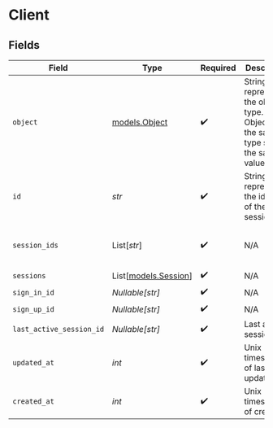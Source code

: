 # Client


## Fields

| Field                                                                                  | Type                                                                                   | Required                                                                               | Description                                                                            | Example                                                                                |
| -------------------------------------------------------------------------------------- | -------------------------------------------------------------------------------------- | -------------------------------------------------------------------------------------- | -------------------------------------------------------------------------------------- | -------------------------------------------------------------------------------------- |
| `object`                                                                               | [models.Object](../models/object.md)                                                   | :heavy_check_mark:                                                                     | String representing the object's type. Objects of the same type share the same value.<br/> | client                                                                                 |
| `id`                                                                                   | *str*                                                                                  | :heavy_check_mark:                                                                     | String representing the identifier of the session.<br/>                                | client_123456789abcd                                                                   |
| `session_ids`                                                                          | List[*str*]                                                                            | :heavy_check_mark:                                                                     | N/A                                                                                    | [<br/>"sess_123456789abcd",<br/>"sess_23456789abcd"<br/>]                              |
| `sessions`                                                                             | List[[models.Session](../models/session.md)]                                           | :heavy_check_mark:                                                                     | N/A                                                                                    |                                                                                        |
| `sign_in_id`                                                                           | *Nullable[str]*                                                                        | :heavy_check_mark:                                                                     | N/A                                                                                    | signin_123456789abcd                                                                   |
| `sign_up_id`                                                                           | *Nullable[str]*                                                                        | :heavy_check_mark:                                                                     | N/A                                                                                    | signup_123456789abcd                                                                   |
| `last_active_session_id`                                                               | *Nullable[str]*                                                                        | :heavy_check_mark:                                                                     | Last active session_id.<br/>                                                           | session_123456789abcd                                                                  |
| `updated_at`                                                                           | *int*                                                                                  | :heavy_check_mark:                                                                     | Unix timestamp of last update.<br/>                                                    | 1632580323                                                                             |
| `created_at`                                                                           | *int*                                                                                  | :heavy_check_mark:                                                                     | Unix timestamp of creation.<br/>                                                       | 1622481123                                                                             |